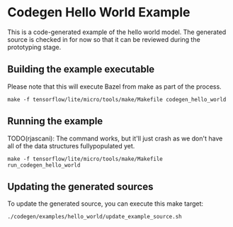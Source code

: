 # Codegen Hello World Example

This is a code-generated example of the hello world model. The generated source
is checked in for now so that it can be reviewed during the prototyping stage.

## Building the example executable
Please note that this will execute Bazel from make as part of the process.

```
make -f tensorflow/lite/micro/tools/make/Makefile codegen_hello_world
```

## Running the example

TODO(rjascani): The command works, but it'll just crash as we don't have all of
the data structures fullypopulated yet.

```
make -f tensorflow/lite/micro/tools/make/Makefile run_codegen_hello_world
```

## Updating the generated sources
To update the generated source, you can execute this make target:

```
./codegen/examples/hello_world/update_example_source.sh
```


